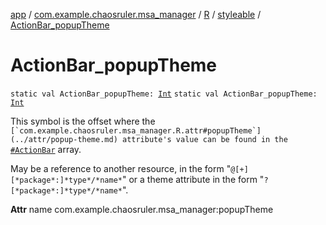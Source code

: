[app](../../../index.md) / [com.example.chaosruler.msa_manager](../../index.md) / [R](../index.md) / [styleable](index.md) / [ActionBar_popupTheme](.)

# ActionBar_popupTheme

`static val ActionBar_popupTheme: `[`Int`](https://kotlinlang.org/api/latest/jvm/stdlib/kotlin/-int/index.html)
`static val ActionBar_popupTheme: `[`Int`](https://kotlinlang.org/api/latest/jvm/stdlib/kotlin/-int/index.html)

This symbol is the offset where the ``[`com.example.chaosruler.msa_manager.R.attr#popupTheme`](../attr/popup-theme.md) attribute's value can be found in the ``[`#ActionBar`](-action-bar.md) array.

May be a reference to another resource, in the form "`@[+][*package*:]*type*/*name*`" or a theme attribute in the form "`?[*package*:]*type*/*name*`".

**Attr**
name com.example.chaosruler.msa_manager:popupTheme

